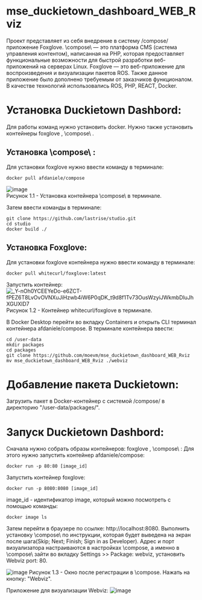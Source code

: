 # mse_duckietown_dashboard_WEB_Rviz

Проект представляет из себя внедрение в систему /compose/ приложение Foxglove. 
\compose\ — это платформа CMS (система управления контентом), написанная на PHP, которая предоставляет функциональные возможности для быстрой разработки веб-приложений на серверах Linux. 
Foxglove — это веб-приложение для воспроизведения и визуализации пакетов ROS. Также данное приложение было дополнено требуемым от заказчиков функционалом.  
В качестве технологий использовались ROS, PHP, REACT, Docker.


# Установка Duckietown Dashbord: 
Для работы команд нужно установить docker.
Нужно также установить контейнеры foxglove , \compose\ . 

## Установка \compose\ : 
Для установки foxglove нужно ввести команду в терминале:
<pre><code>docker pull afdaniele/compose</code></pre>
![image](https://user-images.githubusercontent.com/54946557/161268701-40236ee6-8c53-41de-800a-aa28b3f1ba03.png)  
Рисунок 1.1 - Установка контейнера \compose\ в терминале.

Затем ввести команды в терминале:
<pre><code>git clone https://github.com/lastrise/studio.git
cd studio
docker build ./</code></pre>

## Установка Foxglove: 
Для установки foxglove контейнера нужно ввести команду в терминале:
<pre><code>docker pull whitecurl/foxglove:latest</code></pre>
Запустить контейнер:
![_Y-nOh0YCEEYeDo-e6ZCT-fPEZ6T8LvOvOVNXuJiHzwb4iW6P0qDK_t9d8f1Tv73OusWzyiJWkmbDluJhXGUXlD7](https://user-images.githubusercontent.com/54913485/171691763-7c0f9c1f-53e3-41a2-b835-abd8162efb68.jpg)
Рисунок 1.2 - Контейнер whitecurl/foxglove в терминале.

В Docker Desktop перейти во вкладку Containers и открыть CLI терминал контейнера afdaniele/compose. В терминале контейнера ввести:
<pre><code>cd /user-data
mkdir packages
cd packages
git clone https://github.com/moevm/mse_duckietown_dashboard_WEB_Rviz
mv mse_duckietown_dashboard_WEB_Rviz ./webviz</code></pre>

# Добавление пакета Duckietown:
Загрузить пакет в Docker-контейнер с системой /compose/ в  директорию "/user-data/packages/".

# Запуск Duckietown Dashbord:
Сначала нужно собрать образы контейнеров: foxglove , \compose\ :
Для этого нужно запустить контейнер afdaniele/compose: 
<pre><code>docker run -p 80:80 [image_id]</code></pre>
Запустить контейнер foxglove:
<pre><code>docker run -p 8080:8080 [image_id]</code></pre>
image_id - идентификатор image, который можно посмотреть с помощью команды:
<pre><code>docker image ls</code></pre>

Затем перейти в браузере по ссылке: http://localhost:8080. Выполнить установку \compose\ по инструкции, которая будет выведена на экран после шага(Skip; Next; Finish; Sign in as Developer). Адрес и порт визуализатора настраиваются в настройках \compose\, а именно в \compose\ зайти во вкладку Settings >> Package: webviz, установить Webviz port: 80.

![image](https://user-images.githubusercontent.com/54946557/167693601-94850600-012a-4423-850a-7e3f7b240ca1.png)
Рисунок 1.3 - Окно после регистрации в \compose\.
Нажать на кнопку: "Webviz".   

Приложение для визуализации Webviz: 
![image](https://user-images.githubusercontent.com/54946557/167317709-908c0edc-bd11-4082-a423-2c75023395bc.png)
